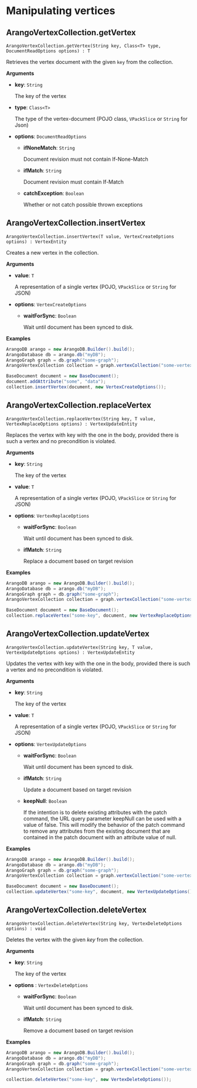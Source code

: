 # Manipulating vertices

## ArangoVertexCollection.getVertex

```
ArangoVertexCollection.getVertex(String key, Class<T> type, DocumentReadOptions options) : T
```

Retrieves the vertex document with the given `key` from the collection.

**Arguments**

- **key**: `String`

  The key of the vertex

- **type**: `Class<T>`

  The type of the vertex-document (POJO class, `VPackSlice` or `String` for Json)

- **options**: `DocumentReadOptions`

  - **ifNoneMatch**: `String`

    Document revision must not contain If-None-Match

  - **ifMatch**: `String`

    Document revision must contain If-Match

  - **catchException**: `Boolean`

    Whether or not catch possible thrown exceptions

## ArangoVertexCollection.insertVertex

```
ArangoVertexCollection.insertVertex(T value, VertexCreateOptions options) : VertexEntity
```

Creates a new vertex in the collection.

**Arguments**

- **value**: `T`

  A representation of a single vertex (POJO, `VPackSlice` or `String` for JSON)

- **options**: `VertexCreateOptions`

  - **waitForSync**: `Boolean`

    Wait until document has been synced to disk.

**Examples**

```Java
ArangoDB arango = new ArangoDB.Builder().build();
ArangoDatabase db = arango.db("myDB");
ArangoGraph graph = db.graph("some-graph");
ArangoVertexCollection collection = graph.vertexCollection("some-vertex-collection");

BaseDocument document = new BaseDocument();
document.addAttribute("some", "data");
collection.insertVertex(document, new VertexCreateOptions());
```

## ArangoVertexCollection.replaceVertex

```
ArangoVertexCollection.replaceVertex(String key, T value, VertexReplaceOptions options) : VertexUpdateEntity
```

Replaces the vertex with key with the one in the body, provided there is such
a vertex and no precondition is violated.

**Arguments**

- **key**: `String`

  The key of the vertex

- **value**: `T`

  A representation of a single vertex (POJO, `VPackSlice` or `String` for JSON)

- **options**: `VertexReplaceOptions`

  - **waitForSync**: `Boolean`

    Wait until document has been synced to disk.

  - **ifMatch**: `String`

    Replace a document based on target revision

**Examples**

```Java
ArangoDB arango = new ArangoDB.Builder().build();
ArangoDatabase db = arango.db("myDB");
ArangoGraph graph = db.graph("some-graph");
ArangoVertexCollection collection = graph.vertexCollection("some-vertex-collection");

BaseDocument document = new BaseDocument();
collection.replaceVertex("some-key", document, new VertexReplaceOptions());
```

## ArangoVertexCollection.updateVertex

```
ArangoVertexCollection.updateVertex(String key, T value, VertexUpdateOptions options) : VertexUpdateEntity
```

Updates the vertex with key with the one in the body, provided there is such
a vertex and no precondition is violated.

**Arguments**

- **key**: `String`

  The key of the vertex

- **value**: `T`

  A representation of a single vertex (POJO, `VPackSlice` or `String` for JSON)

- **options**: `VertexUpdateOptions`

  - **waitForSync**: `Boolean`

    Wait until document has been synced to disk.

  - **ifMatch**: `String`

    Update a document based on target revision

  - **keepNull**: `Boolean`

    If the intention is to delete existing attributes with the patch command,
    the URL query parameter keepNull can be used with a value of false.
    This will modify the behavior of the patch command to remove any attributes
    from the existing document that are contained in the patch document with
    an attribute value of null.

**Examples**

```Java
ArangoDB arango = new ArangoDB.Builder().build();
ArangoDatabase db = arango.db("myDB");
ArangoGraph graph = db.graph("some-graph");
ArangoVertexCollection collection = graph.vertexCollection("some-vertex-collection");

BaseDocument document = new BaseDocument();
collection.updateVertex("some-key", document, new VertexUpdateOptions());
```

## ArangoVertexCollection.deleteVertex

```
ArangoVertexCollection.deleteVertex(String key, VertexDeleteOptions options) : void
```

Deletes the vertex with the given _key_ from the collection.

**Arguments**

- **key**: `String`

  The key of the vertex

- **options** : `VertexDeleteOptions`

  - **waitForSync**: `Boolean`

    Wait until document has been synced to disk.

  - **ifMatch**: `String`

    Remove a document based on target revision

**Examples**

```Java
ArangoDB arango = new ArangoDB.Builder().build();
ArangoDatabase db = arango.db("myDB");
ArangoGraph graph = db.graph("some-graph");
ArangoVertexCollection collection = graph.vertexCollection("some-vertex-collection");

collection.deleteVertex("some-key", new VertexDeleteOptions());
```
